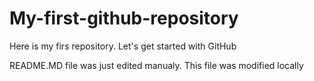 # My-first-github-repository
Here is my firs repository. Let's get started with GitHub

README.MD file was just edited manualy. This file was modified locally
